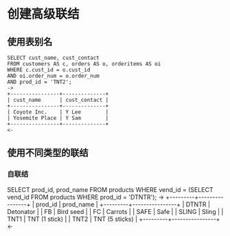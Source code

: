 # 创建高级联结

## 使用表别名
```mysql
SELECT cust_name, cust_contact
FROM customers AS c, orders AS o, orderitems AS oi
WHERE c.cust_id = o.cust_id
AND oi.order_num = o.order_num
AND prod_id = 'TNT2';
->
+----------------+--------------+
| cust_name      | cust_contact |
+----------------+--------------+
| Coyote Inc.    | Y Lee        |
| Yosemite Place | Y Sam        |
+----------------+--------------+
<-
```

## 使用不同类型的联结

### 自联结
SELECT prod_id, prod_name
FROM products
WHERE vend_id = (SELECT vend_id
				 FROM products
				 WHERE prod_id = 'DTNTR');
->
+---------+----------------+
| prod_id | prod_name      |
+---------+----------------+
| DTNTR   | Detonator      |
| FB      | Bird seed      |
| FC      | Carrots        |
| SAFE    | Safe           |
| SLING   | Sling          |
| TNT1    | TNT (1 stick)  |
| TNT2    | TNT (5 sticks) |
+---------+----------------+
<-









